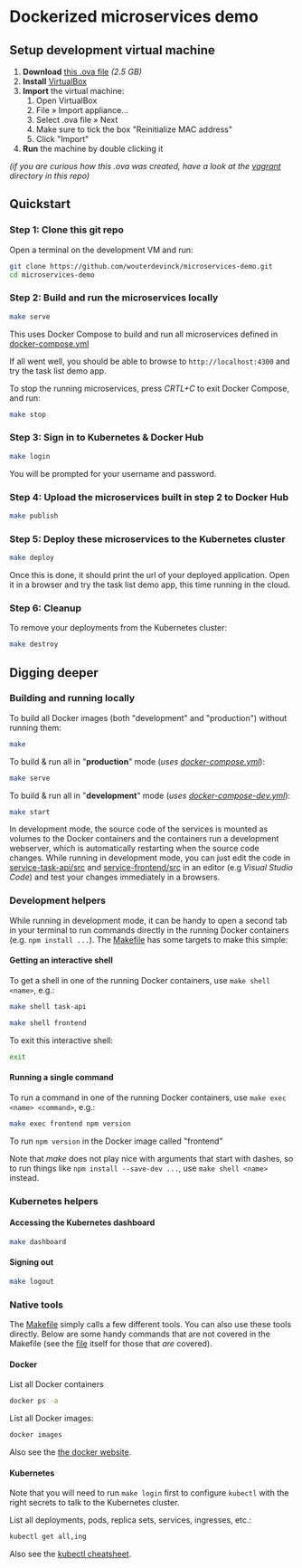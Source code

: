 # Dockerized microservices demo

## Setup development virtual machine

 1. **Download** [this .ova file](https://drive.google.com/open?id=1SGMkOM16DFN8HcQ4X6Ue3g5flHL010f3) _(2.5 GB)_
 2. **Install** [VirtualBox](http://www.oracle.com/technetwork/server-storage/virtualbox/downloads/index.html)
 3. **Import** the virtual machine:
	 1. Open VirtualBox
	 2. File &raquo; Import appliance...
	 3. Select .ova file &raquo; Next
	 4. Make sure to tick the box "Reinitialize MAC address"
	 5. Click "Import"
 4. **Run** the machine by double clicking it

_(if you are curious how this .ova was created, have a look at the [vagrant](vagrant) directory in this repo)_

## Quickstart

### Step 1: Clone this git repo

Open a terminal on the development VM and run:

 ```bash
git clone https://github.com/wouterdevinck/microservices-demo.git
cd microservices-demo
```

### Step 2: Build and run the microservices locally

```bash
make serve
```

This uses Docker Compose to build and run all microservices defined in [docker-compose.yml](docker-compose.yml)

If all went well, you should be able to browse to ```http://localhost:4300``` and try the task list demo app.

To stop the running microservices, press *CRTL+C* to exit Docker Compose, and run:

```bash
make stop
```

### Step 3: Sign in to Kubernetes & Docker Hub

```bash
make login
```
You will be prompted for your username and password.

### Step 4: Upload the microservices built in step 2 to Docker Hub

```bash
make publish
```

### Step 5: Deploy these microservices to the Kubernetes cluster

```bash
make deploy
```

Once this is done, it should print the url of your deployed application. Open it in a browser and try the task list demo app, this time running in the cloud.

### Step 6: Cleanup

To remove your deployments from the Kubernetes cluster:

```bash
make destroy
```

## Digging deeper

### Building and running locally

To build all Docker images (both "development" and "production") without running them:

```bash
make
```

To build & run all in "**production**" mode (_uses [docker-compose.yml](docker-compose.yml)_):
```bash
make serve
```

To build & run all  in "**development**" mode (_uses [docker-compose-dev.yml](docker-compose-dev.yml)_):
```bash
make start
```

In development mode, the source code of the services is mounted as volumes to the Docker containers and the containers run a development webserver, which is automatically restarting when the source code changes. While running in development mode, you can just edit the code in [service-task-api/src](service-task-api/src) and [service-frontend/src](service-frontend/src) in an editor (e.g _Visual Studio Code_) and test your changes immediately in a browsers.

### Development helpers

While running in development mode, it can be handy to open a second tab in your terminal to run commands directly in the running Docker containers (e.g. ```npm install ...```). The [Makefile](Makefile) has some targets to make this simple:

####  Getting an interactive shell

To get a shell in one of the running Docker containers, use ```make shell <name>```, e.g.:
```bash
make shell task-api
```
```bash
make shell frontend
```
To exit this interactive shell:
```bash
exit
```

#### Running a single command

To run a command in one of the running Docker containers, use ```make exec <name> <command>```, e.g.:
```bash
make exec frontend npm version
```
To run ```npm version``` in the Docker image called "frontend"

Note that _make_ does not play nice with arguments that start with dashes, so to run things like ```npm install --save-dev ...```, use ```make shell <name>``` instead.

### Kubernetes helpers

#### Accessing the Kubernetes dashboard

```bash
make dashboard
```

#### Signing out

```bash
make logout
```

### Native tools

The [Makefile](Makefile) simply calls a few different tools. You can also use these tools directly. Below are some handy commands that are not covered in the Makefile (see the [file](Makefile) itself for those that _are_ covered).

#### Docker

List all Docker containers
```bash
docker ps -a
```

List all Docker images:
```bash
docker images
```

Also see the [the docker website](https://docs.docker.com/engine/reference/commandline/cli/).

#### Kubernetes

Note that you will need to run ```make login``` first to configure ```kubectl``` with the right secrets to talk to the Kubernetes cluster.

List all deployments, pods, replica sets, services, ingresses, etc.:
```bash
kubectl get all,ing
```

Also see the [kubectl cheatsheet](https://kubernetes.io/docs/reference/kubectl/cheatsheet/).
